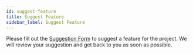 ```yaml
---
id: suggest-feature
title: Suggest Feature
sidebar_label: Suggest Feature
---
```


Please fill out the [Suggestion Form](https://forms.gle/bVFKUijt9KEdZL2N8) to suggest a feature for the project. We will review your suggestion and get back to you as soon as possible.
